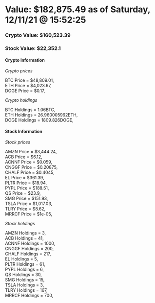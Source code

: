 # Value: $182,875.49 as of Saturday, 12/11/21 @ 15:52:25 

### Crypto Value: $160,523.39

### Stock Value: $22,352.1

#### Crypto Information 
*Crypto prices* 

BTC Price = $48,809.01,  
ETH Price = $4,023.67,  
DOGE Price = $0.17,  


*Crypto holdings* 

BTC Holdings = 1.06BTC,  
ETH Holdings = 26.960005962ETH,  
DOGE Holdings = 1809.826DOGE,  


#### Stock Information 

*Stock prices* 

AMZN Price = $3,444.24,  
ACB Price = $6.12,  
ACNNF Price = $0.059,  
CNGGF Price = $0.20875,  
CHALF Price = $0.4045,  
EL Price = $361.39,  
PLTR Price = $18.94,  
PYPL Price = $188.51,  
QS Price = $23.9,  
SMG Price = $151.93,  
TSLA Price = $1,017.03,  
TLRY Price = $8.62,  
MRRCF Price = $1e-05,  


*Stock holdings* 

AMZN Holdings = 3,  
ACB Holdings = 41,  
ACNNF Holdings = 1000,  
CNGGF Holdings = 200,  
CHALF Holdings = 217,  
EL Holdings = 5,  
PLTR Holdings = 61,  
PYPL Holdings = 6,  
QS Holdings = 30,  
SMG Holdings = 15,  
TSLA Holdings = 3,  
TLRY Holdings = 167,  
MRRCF Holdings = 700,  


